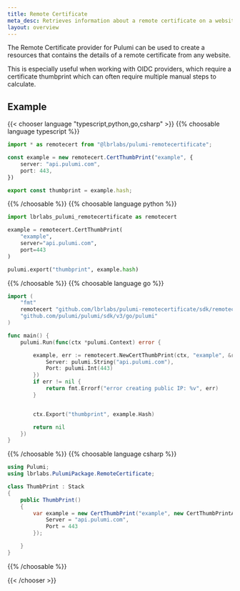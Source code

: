 ```yaml
---
title: Remote Certificate
meta_desc: Retrieves information about a remote certificate on a website
layout: overview
---
```


The Remote Certificate provider for Pulumi can be used to create a resources that contains the details of a remote certificate from any website.

This is especially useful when working with OIDC providers, which require a certificate thumbprint which can often require multiple manual steps to calculate.

## Example

{{< chooser language "typescript,python,go,csharp" >}}
{{% choosable language typescript %}}

```typescript
import * as remotecert from "@lbrlabs/pulumi-remotecertificate";

const example = new remotecert.CertThumbPrint("example", {
    server: "api.pulumi.com",
    port: 443,
})

export const thumbprint = example.hash;
```

{{% /choosable %}}
{{% choosable language python %}}

```python
import lbrlabs_pulumi_remotecertificate as remotecert

example = remotecert.CertThumbPrint(
	"example",
	server="api.pulumi.com",
	port=443
)

pulumi.export("thumbprint", example.hash)
```

{{% /choosable %}}
{{% choosable language go %}}

```go
import (
	"fmt"
	remotecert "github.com/lbrlabs/pulumi-remotecertificate/sdk/remotecertificate"
	"github.com/pulumi/pulumi/sdk/v3/go/pulumi"
)

func main() {
	pulumi.Run(func(ctx *pulumi.Context) error {

		example, err := remotecert.NewCertThumbPrint(ctx, "example", &remotecert.CertThumbPrintArgs{
			Server: pulumi.String("api.pulumi.com"),
			Port: pulumi.Int(443)
		})
		if err != nil {
			return fmt.Errorf("error creating public IP: %v", err)
		}


		ctx.Export("thumbprint", example.Hash)

		return nil
	})
}
```

{{% /choosable %}}
{{% choosable language csharp %}}

```csharp
using Pulumi;
using lbrlabs.PulumiPackage.RemoteCertificate;

class ThumbPrint : Stack
{
    public ThumbPrint()
    {
        var example = new CertThumbPrint("example", new CertThumbPrintArgs{
			Server = "api.pulumi.com",
			Port = 443
		});

    }
}
```

{{% /choosable %}}

{{< /chooser >}}
